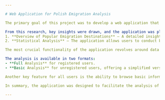 ```yaml
---

# Web Application for Polish Emigration Analysis

The primary goal of this project was to develop a web application that allows users to easily conduct analysis on the emigration of Poles abroad. The project began with a thorough market analysis to identify similar applications, understand what they offer, and find unique features to incorporate into the developed application. 

From this research, key insights were drawn, and the application was planned to provide users with two main features:
1. **Overview of Popular Emigration Destinations** – A detailed insight into countries that are popular among Polish emigrants.
2. **Statistical Analysis** – The application allows users to conduct basic statistical analyses on emigration data.

The most crucial functionality of the application revolves around data analysis. To enhance the analysis features, additional market research was conducted to gather essential formulas, which were later implemented into the application. In addition, the ability to generate graphs from the database was introduced, significantly improving the visual presentation of results.

The analysis is available in two formats:
- **Full Analysis** for registered users.
- **Basic Analysis** for unregistered users, offering a simplified version of the analysis with basic formulas to encourage account creation.

Another key feature for all users is the ability to browse basic information about countries included in the database. Users can select a country from a dropdown menu and view relevant details on the page.

In summary, the application was designed to facilitate the analysis of Polish emigration trends in an accessible, fast, and enjoyable manner. By consolidating all necessary features in one place, users can easily conduct comprehensive analyses, making the application both efficient and user-friendly for everyone.

---
```

